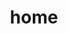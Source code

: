 ---
title: home
layout: home
hero:
  name: CodeBuff
  text: Coding Fun
  tagline: |
   Workbench🚀, Cheatsheets, Notes.
   Reduce brain burden.
  image:
    src: /brain.png
    alt: CodeBuff
  actions:
    - theme: brand
      text: Workbench
      link: /workbench
    - theme: alt
      text: Notes
      link: /notes/
    - theme: alt
      text: Install
      link: /install
---
